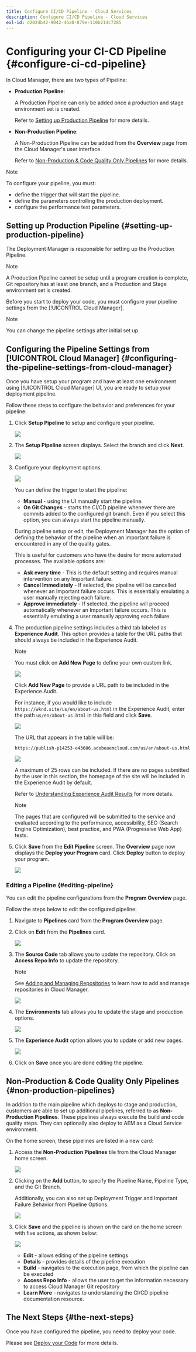 ```yaml
---
title: Configure CI/CD Pipeline - Cloud Services
description: Configure CI/CD Pipeline - Cloud Services
exl-id: d2024b42-9042-46a0-879e-110b214c7285
---
```

# Configuring your CI-CD Pipeline {#configure-ci-cd-pipeline} 

In Cloud Manager, there are two types of Pipeline:

* **Production Pipeline**:
  
  A Production Pipeline can only be added once a production and stage environment set is created. 
  
  Refer to [Setting up Production Pipeline](configure-pipeline.md#setting-up-the-pipeline) for more details.

* **Non-Production Pipeline**:

  A Non-Production Pipeline can be added from the **Overview** page from the Cloud Manager's user interface. 
  
  Refer to [Non-Production & Code Quality Only Pipelines](configure-pipeline.md#non-production-pipelines) for more details.

>[!NOTE]
>To configure your pipeline, you must:
> * define the trigger that will start the pipeline.
> * define the parameters controlling the production deployment.
> * configure the performance test parameters.

## Setting up Production Pipeline {#setting-up-production-pipeline}

The Deployment Manager is responsible for setting up the Production Pipeline.

>[!NOTE]
>A Production Pipeline cannot be setup until a program creation is complete, Git repository has at least one branch, and a Production and Stage environment set is created.

Before you start to deploy your code, you must configure your pipeline settings from the [!UICONTROL Cloud Manager].

>[!NOTE]
>
>You can change the pipeline settings after initial set up.

## Configuring the Pipeline Settings from [!UICONTROL Cloud Manager] {#configuring-the-pipeline-settings-from-cloud-manager}

Once you have setup your program and have at least one environment using [!UICONTROL Cloud Manager] UI, you are ready to setup your deployment pipeline.

Follow these steps to configure the behavior and preferences for your pipeline:

1. Click **Setup Pipeline** to setup and configure your pipeline.

   ![](assets/set-up-pipeline1.png)

1. The **Setup Pipeline** screen displays. Select the branch and click **Next**.

    ![](assets/setup-1.png)

1. Configure your deployment options.

   ![](assets/setup-pipeline.png)

   You can define the trigger to start the pipeline:

    * **Manual** - using the UI manually start the pipeline.
    * **On Git Changes** - starts the CI/CD pipeline whenever there are commits added to the configured git branch. Even if you select this option, you can always start the pipeline manually.  

    During pipeline setup or edit, the Deployment Manager has the option of defining the behavior of the pipeline when an important failure is encountered in any of the quality gates.

   This is useful for customers who have the desire for more automated processes. The available options are:

   * **Ask every time** - This is the default setting and requires manual intervention on any Important failure.
   * **Cancel Immediately** - If selected, the pipeline will be cancelled whenever an Important failure occurs. This is essentially emulating a user manually rejecting each failure.
   * **Approve immediately** - If selected, the pipeline will proceed automatically whenever an Important failure occurs. This is essentially emulating a user manually approving each failure.
    
1. The production pipeline settings includes a third tab labeled as **Experience Audit**. This option provides a table for the URL paths that should always be included in the Experience Audit. 

   >[!NOTE]
   >You must click on **Add New Page** to define your own custom link.

    ![](assets/setup-3.png) 

   Click **Add New Page** to provide a URL path to be included in the Experience Audit.

   For instance, if you would like to include `https://wknd.site/us/en/about-us.html` in the Experience Audit, enter the path `us/en/about-us.html` in this field and click **Save**.

   ![](assets/exp-audit4.png)

   The URL that appears in the table will be:
   
   `https://publish-p14253-e43686.adobeaemcloud.com/us/en/about-us.html`

   ![](assets/exp-audit5.png)

   A maximum of 25 rows can be included. If there are no pages submitted by the user in this section, the homepage of the site will be included in the Experience Audit by default.
 
   Refer to [Understanding Experience Audit Results](/help/implementing/cloud-manager/experience-audit-testing.md) for more details.

    >[!NOTE]
    > The pages that are configured will be submitted to the service and evaluated according to the performance, accessibility, SEO (Search Engine Optimization), best practice, and PWA (Progressive Web App) tests. 
    
1. Click **Save** from the **Edit Pipeline** screen. The **Overview** page now displays the **Deploy your Program** card. Click **Deploy** button to deploy your program.

   ![](assets/configure-pipeline5.png)
   
### Editing a Pipeline {#editing-pipeline}

You can edit the pipeline configurations from the **Program Overview** page. 

Follow the steps below to edit the configured pipeline:

1. Navigate to **Pipelines** card from the **Program Overview** page.

1. Click on **Edit** from the **Pipelines** card.

   ![](assets/configure-pipeline/edit-pipeline-1.png)

1. The **Source Code** tab allows you to update the repository. Click on **Access Repo Info** to update the repository.

   >[!NOTE]
   >See [Adding and Managing Repositories](/help/implementing/cloud-manager/cloud-manager-repositories.md#add-manage-repos) to learn how to add and manage repositories in Cloud Manager.

   ![](assets/configure-pipeline/edit-pipeline-2.png)


1. The **Environments** tab allows you to update the stage and production options.

   ![](assets/configure-pipeline/edit-pipeline-3.png)

1. The **Experience Audit** option allows you to update or add new pages.

   ![](assets/configure-pipeline/edit-pipeline-4.png)

1. Click on **Save** once you are done editing the pipeline.

## Non-Production & Code Quality Only Pipelines {#non-production-pipelines}

In addition to the main pipeline which deploys to stage and production, customers are able to set up additional pipelines, referred to as **Non-Production Pipelines**. These pipelines always execute the build and code quality steps. They can optionally also deploy to AEM as a Cloud Service environment.

On the home screen, these pipelines are listed in a new card:

1. Access the **Non-Production Pipelines** tile from the Cloud Manager home screen.

   ![](/help/implementing/cloud-manager/assets/non-prod-add.png)

1. Clicking on the **Add** button, to specify the Pipeline Name, Pipeline Type, and the Git Branch.

   Additionally, you can also set up Deployment Trigger and Important Failure Behavior from Pipeline Options.

   ![](assets/non-prod-pipe1.png)

1. Click **Save** and the pipeline is shown on the card on the home screen with five actions, as shown below:

   ![](/help/implementing/cloud-manager/assets/prod-one.png)
   
   * **Edit** - allows editing of the pipeline settings
   * **Details** - provides details of the pipeline execution
   * **Build** - navigates to the execution page, from which the pipeline can be executed
   * **Access Repo Info** - allows the user to get the information necessary to access Cloud Manager Git repository
   * **Learn More** - navigates to understanding the CI/CD pipeline documentation resource. 

## The Next Steps {#the-next-steps}

Once you have configured the pipeline, you need to deploy your code.

Please see [Deploy your Code](deploy-code.md) for more details.
